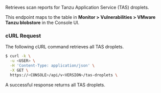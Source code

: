 Retrieves scan reports for Tanzu Application Service (TAS) droplets.

This endpoint maps to the table in **Monitor > Vulnerabilities > VMware Tanzu blobstore** in the Console UI.

### cURL Request

The following cURL command retrieves all TAS droplets.

```bash
$ curl -k \
  -u <USER> \
  -H 'Content-Type: application/json' \
  -X GET \
  https://<CONSOLE>/api/v<VERSION>/tas-droplets \
```

A successful response returns all TAS droplets.
